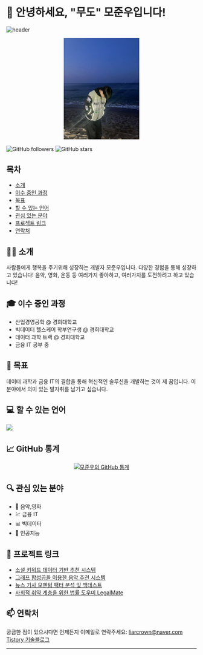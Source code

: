 # 👋 안녕하세요, "무도" 모준우입니다!

![header](https://capsule-render.vercel.app/api?type=slice&color=gradient&height=200&section=header&text=This%20is%20My%20GitHub&fontSize=40&rotate=13&fontAlignY=25&desc=My%20Name%20is%20Joonwoo&descAlignY=45&animation=blinking)

<p align="center">
  <img src="https://github.com/ijustwannabeme/ijustwannabeme/blob/main/KakaoTalk_20240324_141828030.jpg?raw=true" alt="프로필 사진" width="200"/>
</p>

![GitHub followers](https://img.shields.io/github/followers/ijustwannabeme?style=social)
![GitHub stars](https://img.shields.io/github/stars/ijustwannabeme/yourrepository?style=social)

## 목차

- [소개](#소개)
- [이수 중인 과정](#이수-중인-과정)
- [목표](#목표)
- [할 수 있는 언어](#할-수-있는-언어)
- [관심 있는 분야](#관심-있는-분야)
- [프로젝트 링크](#프로젝트-링크)
- [연락처](#연락처)

## 🙋‍♂️ <a name="소개"></a>소개

사람들에게 행복을 주기위해 성장하는 개발자 모준우입니다. 다양한 경험을 통해 성장하고 있습니다!
음악, 영화, 운동 등 여러가지 좋아하고, 여러가지를 도전하려고 하고 있습니다!

## 🎓 <a name="이수-중인-과정"></a>이수 중인 과정

- 산업경영공학 @ 경희대학교
- 빅데이터 헬스케어 학부연구생 @ 경희대학교
- 데이터 과학 트랙 @ 경희대학교
- 금융 IT 공부 중

## 🎯 <a name="목표"></a>목표

데이터 과학과 금융 IT의 결합을 통해 혁신적인 솔루션을 개발하는 것이 제 꿈입니다. 이 분야에서 의미 있는 발자취를 남기고 싶습니다.

## 💻 <a name="할-수-있는-언어"></a>할 수 있는 언어

<img src="https://skillicons.dev/icons?i=html,css,python,cpp,java,docker,flutter,sql" />

## 📈 GitHub 통계

<p align="center">
  <a href="https://github.com/ijustwannabeme">
    <img src="https://github-readme-stats.vercel.app/api?username=ijustwannabeme&show_icons=true&theme=radical" alt="모준우의 GitHub 통계" />
  </a>
</p>

## 🔍 <a name="관심-있는-분야"></a>관심 있는 분야

- 🎵 음악,영화
- 💹 금융 IT
- 📊 빅데이터
- 🤖 인공지능

## 📁 <a name="프로젝트-링크"></a>프로젝트 링크

- [소셜 키워드 데이터 기반 추천 시스템](https://github.com/ijustwannabeme/DataAnalysisCapstoneDesign)
- [그래프 합성곱을 이용한 음악 추천 시스템](https://github.com/ijustwannabeme/GCN_spotify)
- [뉴스 기사 모멘텀 팩터 분석 및 백테스트](https://github.com/ijustwannabeme/FDA_newsFactor)
- [사회적 취약 계층을 위한 법률 도우미 LegalMate](https://github.com/ijustwannabeme/LawMate)

## 📫 <a name="연락처"></a>연락처

궁금한 점이 있으시다면 언제든지 이메일로 연락주세요: [liarcrown@naver.com](mailto:liarcrown@naver.com)
[Tistory 기술블로그](mailto:https://liarcrown.tistory.com/)

---
